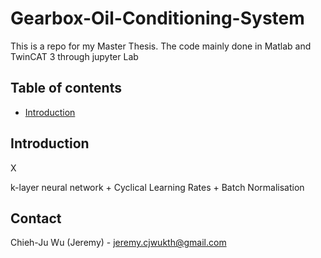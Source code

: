 # Gearbox-Oil-Conditioning-System
This is a repo for my Master Thesis. The code mainly done in Matlab and TwinCAT 3 through jupyter Lab


## Table of contents

<!--ts-->
   * [Introduction](#Introduction)

<!--te-->

<!-- ABOUT THE PROJECT -->
## Introduction
X

k-layer neural network + Cyclical Learning Rates + Batch Normalisation

<!-- CONTACT -->
## Contact

Chieh-Ju Wu (Jeremy) - jeremy.cjwukth@gmail.com
